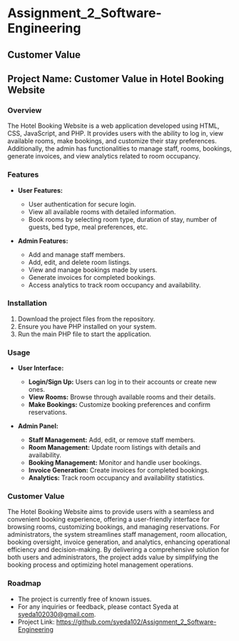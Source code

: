 # Assignment_2_Software-Engineering
## Customer Value

## Project Name: Customer Value in Hotel Booking Website

### Overview
The Hotel Booking Website is a web application developed using HTML, CSS, JavaScript, and PHP. It provides users with the ability to log in, view available rooms, make bookings, and customize their stay preferences. Additionally, the admin has functionalities to manage staff, rooms, bookings, generate invoices, and view analytics related to room occupancy.

### Features
- **User Features:**
  - User authentication for secure login.
  - View all available rooms with detailed information.
  - Book rooms by selecting room type, duration of stay, number of guests, bed type, meal preferences, etc.

- **Admin Features:**
  - Add and manage staff members.
  - Add, edit, and delete room listings.
  - View and manage bookings made by users.
  - Generate invoices for completed bookings.
  - Access analytics to track room occupancy and availability.

### Installation
1. Download the project files from the repository.
2. Ensure you have PHP installed on your system.
3. Run the main PHP file to start the application.

### Usage
- **User Interface:**
  - **Login/Sign Up:** Users can log in to their accounts or create new ones.
  - **View Rooms:** Browse through available rooms and their details.
  - **Make Bookings:** Customize booking preferences and confirm reservations.

- **Admin Panel:**
  - **Staff Management:** Add, edit, or remove staff members.
  - **Room Management:** Update room listings with details and availability.
  - **Booking Management:** Monitor and handle user bookings.
  - **Invoice Generation:** Create invoices for completed bookings.
  - **Analytics:** Track room occupancy and availability statistics.

### Customer Value
The Hotel Booking Website aims to provide users with a seamless and convenient booking experience, offering a user-friendly interface for browsing rooms, customizing bookings, and managing reservations. For administrators, the system streamlines staff management, room allocation, booking oversight, invoice generation, and analytics, enhancing operational efficiency and decision-making. By delivering a comprehensive solution for both users and administrators, the project adds value by simplifying the booking process and optimizing hotel management operations.

### Roadmap
- The project is currently free of known issues.
- For any inquiries or feedback, please contact Syeda at syeda102030@gmail.com.
- Project Link: https://github.com/syeda102/Assignment_2_Software-Engineering

  
